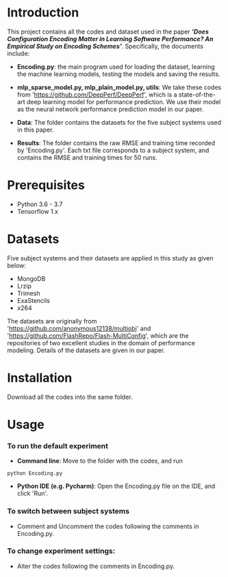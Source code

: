 # Introduction
This project contains all the codes and dataset used in the paper ***'Does Configuration Encoding Matter in Learning Software Performance? An Empirical Study on Encoding Schemes'***. Specifically, the documents include:

- **Encoding.py**: the main program used for loading the dataset, learning the machine learning models, testing the models and saving the results.

 - **mlp_sparse_model.py, mlp_plain_model.py, utils**: We take these codes from 'https://github.com/DeepPerf/DeepPerf', which is a state-of-the-art deep learning model for performance prediction. We use their model as the neural network performance prediction model in our paper.

 - **Data**: The folder contains the datasets for the five subject systems used in this paper.


 - **Results**: The folder contains the raw RMSE and training time recorded by 'Encoding.py'. 
Each txt file corresponds to a subject system, and contains the RMSE and training times for 50 runs.

<!-- --- -->

# Prerequisites
 - Python 3.6 - 3.7
 - Tensorflow 1.x

<!-- --- -->

# Datasets
Five subject systems and their datasets are applied in this study as given below:
 - MongoDB
 - Lrzip
 - Trimesh
 - ExaStencils
 - x264
 
The datasets are originally from 'https://github.com/anonymous12138/multiobj' and 'https://github.com/FlashRepo/Flash-MultiConfig',
which are the repositories of two excellent studies in the domain of performance modeling.
Details of the datasets are given in our paper.

<!-- --- -->

# Installation
Download all the codes into the same folder.

<!-- --- -->

# Usage

### To run the default experiment
 - **Command line**: Move to the folder with the codes, and run 
```
python Encoding.py
```

 - **Python IDE (e.g. Pycharm)**: Open the Encoding.py file on the IDE, and click 'Run'.



### To switch between subject systems

 - Comment and Uncomment the codes following the comments in Encoding.py.




### To change experiment settings:
 - Alter the codes following the comments in Encoding.py.
 
